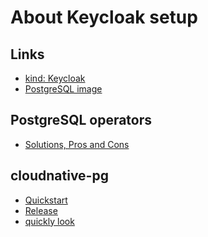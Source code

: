 About Keycloak setup
====================

Links
-----


- [kind: Keycloak](https://www.keycloak.org/operator/advanced-configuration)
- [PostgreSQL image](https://github.com/docker-library/docs/blob/master/postgres/README.md)


PostgreSQL operators
--------------------

- [Solutions, Pros and Cons](https://www.percona.com/blog/run-postgresql-in-kubernetes-solutions-pros-and-cons/)

cloudnative-pg
--------------

- [Quickstart](https://github.com/cloudnative-pg/cloudnative-pg/blob/main/docs/src/quickstart.md)
- [Release](https://github.com/cloudnative-pg/cloudnative-pg/tree/main/releases)
- [quickly look](https://blog.palark.com/cloudnativepg-and-other-kubernetes-operators-for-postgresql/)